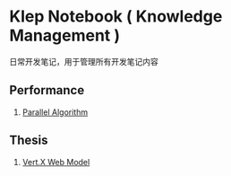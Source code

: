 # Klep Notebook \( Knowledge Management \)

日常开发笔记，用于管理所有开发笔记内容

## Performance

1. [Parallel Algorithm](/note-parallel-algorithm/README.md)

## Thesis

1. [Vert.X Web Model](/thesis-vert.x/README.md)



